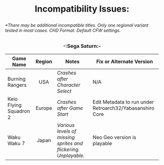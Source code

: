 # <p align=center>Incompatibility Issues:</p>



###### *There may be additional incompatible titles. Only one regional variant tested in most cases. CHD Format. Default CFW settings.



### <p align=center>-:Sega Saturn:-</p>

| **Game Name**          | **Region** | **Notes**                                                       | **Fix or Alternate Version**                             |
| ---------------------- | :--------: | --------------------------------------------------------------- | -------------------------------------------------------- |
| Burning Rangers        | USA        | *Crashes after Character Select*                                | N/A                                                      |
| Keio Flying Squadron 2 | Europe     | *Crashes after Game Start*                                      | Edit Metadata to run under Retroarch32/Yabasanshiro Core |
| Waku Waku 7            | Japan      | *Various levels of missing sprites and flickering. Unplayable.* | Neo Geo version is playable                              |
